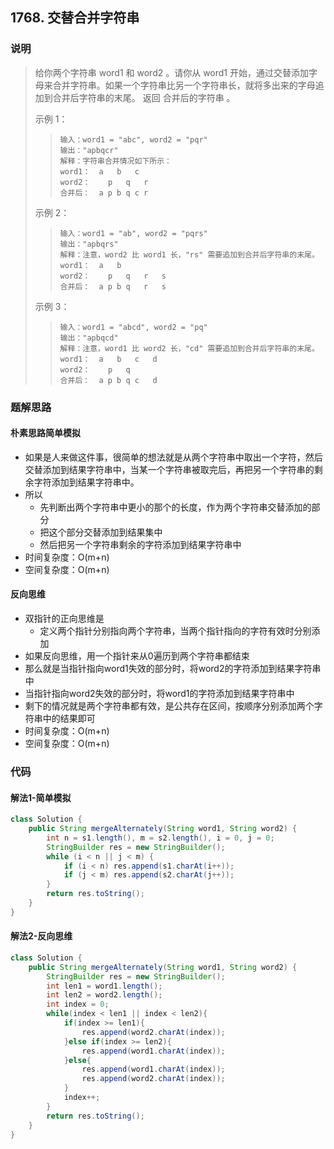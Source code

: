 ## 1768. 交替合并字符串

### 说明

> 给你两个字符串 word1 和 word2 。请你从 word1 开始，通过交替添加字母来合并字符串。如果一个字符串比另一个字符串长，就将多出来的字母追加到合并后字符串的末尾。
> 返回 合并后的字符串 。
>
> 示例 1：
> > ```
> > 输入：word1 = "abc", word2 = "pqr"
> > 输出："apbqcr"
> > 解释：字符串合并情况如下所示：
> > word1：  a   b   c
> > word2：    p   q   r
> > 合并后：  a p b q c r
> > ```
> 示例 2：
> > ```
> > 输入：word1 = "ab", word2 = "pqrs"
> > 输出："apbqrs"
> > 解释：注意，word2 比 word1 长，"rs" 需要追加到合并后字符串的末尾。
> > word1：  a   b 
> > word2：    p   q   r   s
> > 合并后：  a p b q   r   s
> > ```
> 示例 3：
> > ```
> > 输入：word1 = "abcd", word2 = "pq"
> > 输出："apbqcd"
> > 解释：注意，word1 比 word2 长，"cd" 需要追加到合并后字符串的末尾。
> > word1：  a   b   c   d
> > word2：    p   q 
> > 合并后：  a p b q c   d
> > ```


### 题解思路

#### 朴素思路简单模拟

- 如果是人来做这件事，很简单的想法就是从两个字符串中取出一个字符，然后交替添加到结果字符串中，当某一个字符串被取完后，再把另一个字符串的剩余字符添加到结果字符串中。
- 所以
  - 先判断出两个字符串中更小的那个的长度，作为两个字符串交替添加的部分
  - 把这个部分交替添加到结果集中
  - 然后把另一个字符串剩余的字符添加到结果字符串中
- 时间复杂度：O(m+n)
- 空间复杂度：O(m+n)

#### 反向思维

- 双指针的正向思维是
  - 定义两个指针分别指向两个字符串，当两个指针指向的字符有效时分别添加
- 如果反向思维，用一个指针来从0遍历到两个字符串都结束
- 那么就是当指针指向word1失效的部分时，将word2的字符添加到结果字符串中
- 当指针指向word2失效的部分时，将word1的字符添加到结果字符串中
- 剩下的情况就是两个字符串都有效，是公共存在区间，按顺序分别添加两个字符串中的结果即可
- 时间复杂度：O(m+n)
- 空间复杂度：O(m+n)


### 代码

#### 解法1-简单模拟

```java
class Solution {
    public String mergeAlternately(String word1, String word2) {
        int n = s1.length(), m = s2.length(), i = 0, j = 0;
        StringBuilder res = new StringBuilder();
        while (i < n || j < m) {
            if (i < n) res.append(s1.charAt(i++));
            if (j < m) res.append(s2.charAt(j++));
        }
        return res.toString();
    }
}
```

#### 解法2-反向思维

```java
class Solution {
    public String mergeAlternately(String word1, String word2) {
        StringBuilder res = new StringBuilder();
        int len1 = word1.length();
        int len2 = word2.length();
        int index = 0;
        while(index < len1 || index < len2){
            if(index >= len1){
                res.append(word2.charAt(index));
            }else if(index >= len2){
                res.append(word1.charAt(index));
            }else{
                res.append(word1.charAt(index));
                res.append(word2.charAt(index));
            }
            index++;
        }
        return res.toString();
    }
}
```
